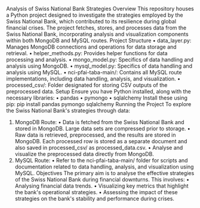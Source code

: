 Analysis of Swiss National Bank Strategies
Overview
This repository houses a Python project designed to investigate the strategies employed by the Swiss National Bank, which contributed to its resilience during global financial crises. The project fetches, stores, and processes data from the Swiss National Bank, incorporating analysis and visualization components within both MongoDB and MySQL routes.
Project Structure
•	data_layer.py: Manages MongoDB connections and operations for data storage and retrieval.
•	helper_methods.py: Provides helper functions for data processing and analysis.
•	mongo_model.py: Specifics of data handling and analysis using MongoDB.
•	mysql_model.py: Specifics of data handling and analysis using MySQL.
•	nci-pfai-taba-main/: Contains all MySQL route implementations, including data handling, analysis, and visualization.
•	processed_csv/: Folder designated for storing CSV outputs of the preprocessed data.
Setup
Ensure you have Python installed, along with the necessary libraries:
•	pandas
•	pymongo
•	sqlalchemy
Install these using pip:
pip install pandas pymongo sqlalchemy 
Running the Project
To explore the Swiss National Bank's strategies through data:
1.	MongoDB Route:
•	Data is fetched from the Swiss National Bank and stored in MongoDB. Large data sets are compressed prior to storage.
•	Raw data is retrieved, preprocessed, and the results are stored in MongoDB. Each processed row is stored as a separate document and also saved in processed_csv/ as processed_data.csv.
•	Analyse and visualize the preprocessed data directly from MongoDB.
2.	MySQL Route:
•	Refer to the nci-pfai-taba-main/ folder for scripts and documentation related to data handling, analysis, and visualization using MySQL.
Objectives
The primary aim is to analyse the effective strategies of the Swiss National Bank during financial downturns. This involves:
•	Analysing financial data trends.
•	Visualizing key metrics that highlight the bank's operational strategies.
•	Assessing the impact of these strategies on the bank's stability and performance during crises.
